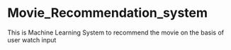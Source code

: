 # Movie_Recommendation_system
This is Machine Learning System to recommend the movie on the basis of user watch input
